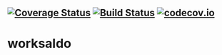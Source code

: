 [![Coverage Status](https://coveralls.io/repos/github/konikvranik/worksaldo/badge.svg?branch=master)](https://coveralls.io/github/konikvranik/worksaldo?branch=master)
[![Build Status](https://travis-ci.org/konikvranik/worksaldo.svg?branch=master)](https://travis-ci.org/konikvranik/worksaldo)
[![codecov.io](https://codecov.io/github/konikvranik/worksaldo/coverage.svg?branch=master)](https://codecov.io/github/konikvranik/worksaldo?branch=master)
----
# worksaldo
